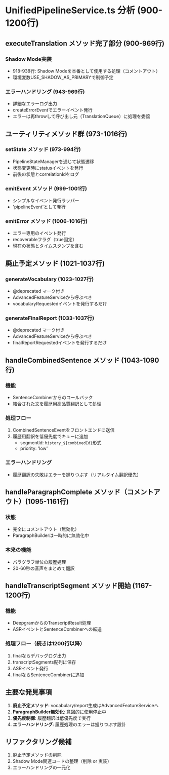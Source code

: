 # UnifiedPipelineService.ts 分析 (900-1200行)

## executeTranslation メソッド完了部分 (900-969行)
### Shadow Mode実装
- 918-938行: Shadow Modeを本番として使用する処理（コメントアウト）
- 環境変数USE_SHADOW_AS_PRIMARYで制御予定

### エラーハンドリング (943-969行)
- 詳細なエラーログ出力
- createErrorEventでエラーイベント発行
- エラーは再throwして呼び出し元（TranslationQueue）に処理を委譲

## ユーティリティメソッド群 (973-1016行)

### setState メソッド (973-994行)
- PipelineStateManagerを通じて状態遷移
- 状態変更時にstatusイベントを発行
- 前後の状態とcorrelationIdをログ

### emitEvent メソッド (999-1001行)
- シンプルなイベント発行ラッパー
- 'pipelineEvent'として発行

### emitError メソッド (1006-1016行)
- エラー専用のイベント発行
- recoverableフラグ（true固定）
- 現在の状態とタイムスタンプを含む

## 廃止予定メソッド (1021-1037行)

### generateVocabulary (1023-1027行)
- @deprecated マーク付き
- AdvancedFeatureServiceから呼ぶべき
- vocabularyRequestedイベントを発行するだけ

### generateFinalReport (1033-1037行)
- @deprecated マーク付き
- AdvancedFeatureServiceから呼ぶべき
- finalReportRequestedイベントを発行するだけ

## handleCombinedSentence メソッド (1043-1090行)
### 機能
- SentenceCombinerからのコールバック
- 結合された文を履歴用高品質翻訳として処理

### 処理フロー
1. CombinedSentenceEventをフロントエンドに送信
2. 履歴用翻訳を低優先度でキューに追加
   - segmentId: `history_${combinedId}`形式
   - priority: 'low'

### エラーハンドリング
- 履歴翻訳の失敗はエラーを握りつぶす（リアルタイム翻訳優先）

## handleParagraphComplete メソッド（コメントアウト）(1095-1161行)
### 状態
- 完全にコメントアウト（無効化）
- ParagraphBuilderは一時的に無効化中

### 本来の機能
- パラグラフ単位の履歴処理
- 20-60秒の音声をまとめて翻訳

## handleTranscriptSegment メソッド開始 (1167-1200行)
### 機能
- DeepgramからのTranscriptResult処理
- ASRイベントとSentenceCombinerへの転送

### 処理フロー（続きは1200行以降）
1. finalならデバッグログ出力
2. transcriptSegments配列に保存
3. ASRイベント発行
4. finalならSentenceCombinerに追加

## 主要な発見事項
1. **廃止予定メソッド**: vocabulary/report生成はAdvancedFeatureServiceへ
2. **ParagraphBuilder無効化**: 意図的に使用停止中
3. **優先度制御**: 履歴翻訳は低優先度で実行
4. **エラーハンドリング**: 履歴処理のエラーは握りつぶす設計

## リファクタリング候補
1. 廃止予定メソッドの削除
2. Shadow Mode関連コードの整理（削除 or 実装）
3. エラーハンドリングの一元化
